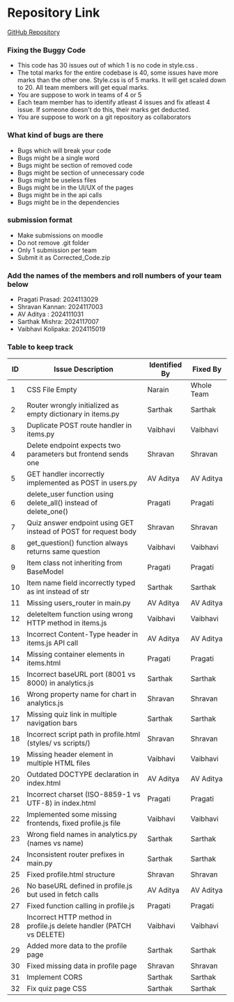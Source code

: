 # Repository Link
[GitHub Repository](https://github.com/Sarthak-Mishra2105/iss-lab-12/)

### Fixing the Buggy Code

- This code has 30 issues out of which 1 is no code in style.css . 
- The total marks for the entire codebase is 40, some issues have more marks than the other one. Style.css is of 5 marks. It will get scaled down to 20. All team members will get equal marks.
- You are suppose to work in teams of 4 or 5
- Each team member has to identify atleast 4 issues and fix atleast 4 issue. If someone doesn't do this, their marks get deducted.
- You are suppose to work on a git repository as collaborators

### What kind of bugs are there

- Bugs which will break your code
- Bugs might be a single word
- Bugs might be section of removed code
- Bugs might be section of unnecessary code
- Bugs might be useless files
- Bugs might be in the UI/UX of the pages
- Bugs might be in the api calls
- Bugs might be in the dependencies  

### submission format

- Make submissions on moodle
- Do not remove .git folder 
- Only 1 submission per team
- Submit it as Corrected_Code.zip

### Add the names of the members and roll numbers of your team below

- Pragati Prasad: 2024113029
- Shravan Kannan: 2024117003
- AV Aditya     : 2024111031
- Sarthak Mishra: 2024117007
- Vaibhavi Kolipaka: 2024115019

### Table to keep track

| ID  | Issue Description                                                       | Identified By | Fixed By     |
|-----|-------------------------------------------------------------------------|---------------|--------------|
| 1   | CSS File Empty                                                          | Narain        | Whole Team   |
| 2   | Router wrongly initialized as empty dictionary in items.py              | Sarthak       | Sarthak      |
| 3   | Duplicate POST route handler in items.py                                | Vaibhavi      | Vaibhavi     |
| 4   | Delete endpoint expects two parameters but frontend sends one           | Shravan       | Shravan      |
| 5   | GET handler incorrectly implemented as POST in users.py                 | AV Aditya     | AV Aditya    |
| 6   | delete_user function using delete_all() instead of delete_one()           | Pragati       | Pragati      |
| 7   | Quiz answer endpoint using GET instead of POST for request body         | Shravan       | Shravan      |
| 8   | get_question() function always returns same question                    | Vaibhavi      | Vaibhavi     |
| 9   | Item class not inheriting from BaseModel                                | Pragati       | Pragati      |
| 10  | Item name field incorrectly typed as int instead of str                 | Sarthak       | Sarthak      |
| 11  | Missing users_router in main.py                                         | AV Aditya     | AV Aditya    |
| 12  | deleteItem function using wrong HTTP method in items.js                 | Vaibhavi      | Vaibhavi     |
| 13  | Incorrect Content-Type header in items.js API call                      | AV Aditya     | AV Aditya    |
| 14  | Missing container elements in items.html                                | Pragati       | Pragati      |
| 15  | Incorrect baseURL port (8001 vs 8000) in analytics.js                    | Sarthak       | Sarthak      |
| 16  | Wrong property name for chart in analytics.js                           | Shravan       | Shravan      |
| 17  | Missing quiz link in multiple navigation bars                           | Sarthak       | Sarthak      |
| 18  | Incorrect script path in profile.html (styles/ vs scripts/)              | Shravan       | Shravan      |
| 19  | Missing header element in multiple HTML files                           | Vaibhavi      | Vaibhavi     |
| 20  | Outdated DOCTYPE declaration in index.html                              | AV Aditya     | AV Aditya    |
| 21  | Incorrect charset (ISO-8859-1 vs UTF-8) in index.html                     | Pragati       | Pragati      |
| 22  | Implemented some missing frontends, fixed profile.js file                | Vaibhavi      | Vaibhavi     |
| 23  | Wrong field names in analytics.py (names vs name)                        | Sarthak       | Sarthak      |
| 24  | Inconsistent router prefixes in main.py                                 | Sarthak       | Sarthak      |
| 25  | Fixed profile.html structure                                            | Shravan       | Shravan      |
| 26  | No baseURL defined in profile.js but used in fetch calls                | AV Aditya     | AV Aditya    |
| 27  | Fixed function calling in profile.js                                    | Pragati       | Pragati      |
| 28  | Incorrect HTTP method in profile.js delete handler (PATCH vs DELETE)      | Vaibhavi      | Vaibhavi     |
| 29  | Added more data to the profile page                                     | Sarthak       | Sarthak      |
| 30  | Fixed missing data in profile page                                      | Shravan       | Shravan      |
| 31  | Implement CORS                                                          | Sarthak       | Sarthak      |
| 32  | Fix quiz page CSS                                                       | Sarthak       | Sarthak      |
